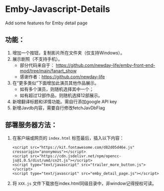 # Emby-Javascript-Details
Add some features for Emby detail page

## 功能：
1. 增加一个按钮，复制影片所在文件夹（仅支持Windows）。
2. 展示剧照（不支持手机）。
   - 部分代码来自于： https://github.com/newday-life/emby-front-end-mod/tree/main/fanart_show
   - 感谢作者：https://github.com/newday-life
3. 在“更多类似”下面增加此演员其他作品展示。
   - 如有多个演员，则随机选择其中一个；
   - 如有超过12部作品，则随机选择12部展示。
4. 新增翻译标题和详情功能。需自行添加google API key
5. 新增Javdb内容，需要自行修改fetchJavDbFlag

## 部署服务器方法：
1. 在客户端或网页的 `index.html` <body></body> 标签最后，插入以下内容：
   ```
   <script src="https://kit.fontawesome.com/d82d05d46e.js" crossorigin="anonymous"></script>
   <script src="https://cdn.jsdelivr.net/npm/opencc-js@1.0.5/dist/umd/cn2t.js"></script>
   <script type="text/javascript" src="trailer_more_button.js"></script>
   <script type="text/javascript" src="emby_detail_page.js"></script>
   ```
2. 将 `XXX.js` 文件下载放在index.html同级目录中，非window记得授权可读。

   


